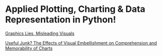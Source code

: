 # Applied Plotting, Charting & Data Representation in Python!

[Graphics Lies, Misleading Visuals](https://infovis.fh-potsdam.de/readings/Cairo2015.pdf)

[Useful Junk? The Effects of Visual Embellishment on Comprehension and Memorability of Charts](http://hci.usask.ca/uploads/173-pap0297-bateman.pdf)


